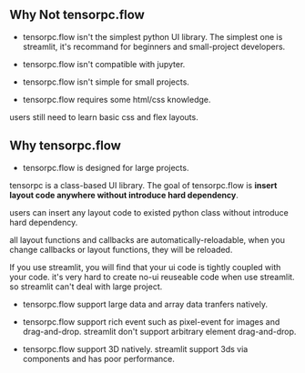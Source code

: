 ## Why Not tensorpc.flow

* tensorpc.flow isn't the simplest python UI library. The simplest one is streamlit, it's recommand for beginners and small-project developers.

* tensorpc.flow isn't compatible with jupyter. 

* tensorpc.flow isn't simple for small projects.

* tensorpc.flow requires some html/css knowledge.

users still need to learn basic css and flex layouts.

## Why tensorpc.flow

* tensorpc.flow is designed for large projects.

tensorpc is a class-based UI library. The goal of tensorpc.flow is __insert layout code anywhere without introduce hard dependency__.

users can insert any layout code to existed python class without introduce hard dependency.

all layout functions and callbacks are automatically-reloadable, when you change callbacks or layout functions, they will be reloaded.

If you use streamlit, you will find that your ui code is tightly coupled with your code. it's very hard to create no-ui reuseable code when use streamlit. so streamlit can't deal with large project.

* tensorpc.flow support large data and array data tranfers natively.

* tensorpc.flow support rich event such as pixel-event for images and drag-and-drop. streamlit don't support arbitrary element drag-and-drop.

* tensorpc.flow support 3D natively. streamlit support 3ds via components and has poor performance.

